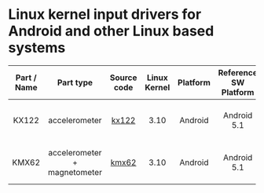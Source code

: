 # Linux kernel input drivers for Android and other Linux based systems

| Part / Name | Part type | Source code | Linux Kernel | Platform | Reference SW Platform | Reference HW Platform | Bus | Tested with |
|:-------------:|:-------------:|:-------------:|:-------------:|:-------------:|:-------------:|:-------------:|:-------------:|:-------------:|
| KX122 | accelerometer | [kx122](https://github.com/RohmSemiconductor/Linux-Kernel-Input-Drivers/tree/master/driver/kx122) | 3.10 | Android | Android 5.1 | Dragonboard 410c | i2c | Android 5.1 R13 cts-tradefed |
| KMX62 | accelerometer + magnetometer | [kmx62](https://github.com/RohmSemiconductor/Linux-Kernel-Input-Drivers/tree/master/driver/kmx62) | 3.10 | Android | Android 5.1 | Dragonboard 410c | i2c | Android 5.1 R13 cts-tradefed |
